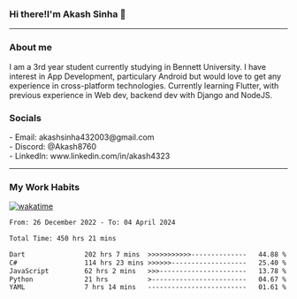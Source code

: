<h3>Hi there!I'm Akash Sinha 👋</h3>

--- 

<h3>About me</h3>
I am a 3rd year student currently studying in Bennett University. I have interest in App Development, particulary Android but would love to get any experience in cross-platform technologies. Currently learning Flutter, with previous experience in Web dev, backend dev with Django and NodeJS.

<h3>Socials</h3>
 - Email: akashsinha432003@gmail.com<br>
 - Discord: @Akash8760<br>
 - LinkedIn: www.linkedin.com/in/akash4323<br>


---

<h3>My Work Habits</h3>

[![wakatime](https://wakatime.com/badge/user/938b2951-49cf-4810-9b9e-c17cde3d3343.svg)](https://wakatime.com/@938b2951-49cf-4810-9b9e-c17cde3d3343)

<!--START_SECTION:waka-->

```txt
From: 26 December 2022 - To: 04 April 2024

Total Time: 450 hrs 21 mins

Dart               202 hrs 7 mins  >>>>>>>>>>>--------------   44.88 %
C#                 114 hrs 23 mins >>>>>>-------------------   25.40 %
JavaScript         62 hrs 2 mins   >>>----------------------   13.78 %
Python             21 hrs          >------------------------   04.67 %
YAML               7 hrs 14 mins   -------------------------   01.61 %
```

<!--END_SECTION:waka-->

